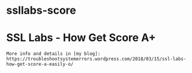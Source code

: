 # ssllabs-score
# SSL Labs - How Get Score A+

```
More info and details in [my blog]: https://troubleshootsystemerrors.wordpress.com/2018/03/15/ssl-labs-how-get-score-a-easily-o/
